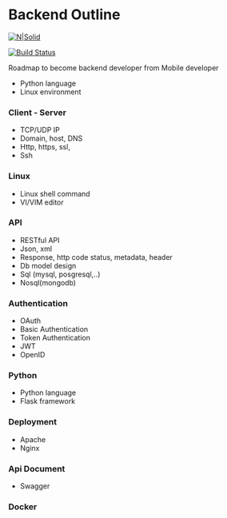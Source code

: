 # Backend Outline

[![N|Solid](http://wiki.sigma-solutions.vn/resources/assets/wiki-logo.png?d6e47)](http://wiki.sigma-solutions.vn/resources/assets/wiki-logo.png?d6e47)

[![Build Status](https://travis-ci.org/joemccann/dillinger.svg?branch=master)](https://travis-ci.org/joemccann/dillinger)

Roadmap to become backend developer from Mobile developer

  - Python language
  - Linux environment


### Client - Server

  - TCP/UDP IP
  - Domain, host, DNS
  - Http, https, ssl, 
  - Ssh
  
### Linux

  - Linux shell command
  - VI/VIM editor


### API

  - RESTful API
  - Json, xml
  - Response, http code status, metadata, header
  - Db model design
  - Sql (mysql, posgresql,..)
  - Nosql(mongodb)

### Authentication

  - OAuth
  - Basic Authentication
  - Token Authentication
  - JWT
  - OpenID

### Python

  - Python language
  - Flask framework

### Deployment

  - Apache
  - Nginx

### Api Document

  - Swagger
  
### Docker



